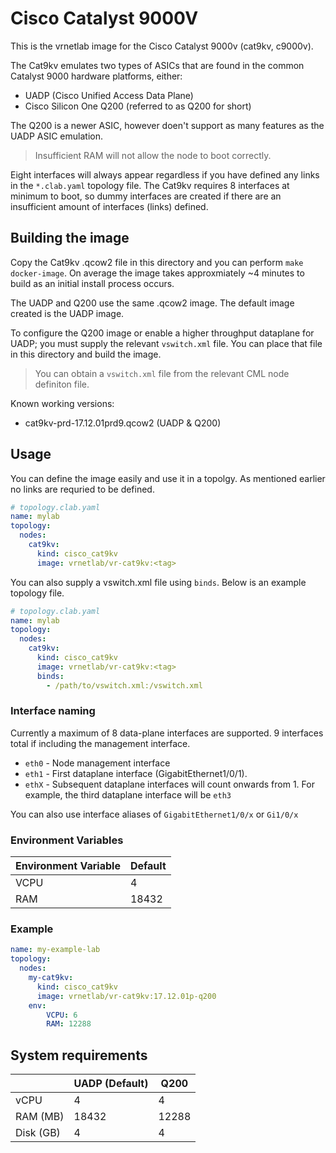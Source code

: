 # Cisco Catalyst 9000V

This is the vrnetlab image for the Cisco Catalyst 9000v (cat9kv, c9000v).

The Cat9kv emulates two types of ASICs that are found in the common Catalyst 9000 hardware platforms, either:

- UADP (Cisco Unified Access Data Plane)
- Cisco Silicon One Q200 (referred to as Q200 for short)

The Q200 is a newer ASIC, however doen't support as many features as the UADP ASIC emulation.

> Insufficient RAM will not allow the node to boot correctly.

Eight interfaces will always appear regardless if you have defined any links in the `*.clab.yaml` topology file. The Cat9kv requires 8 interfaces at minimum to boot, so dummy interfaces are created if there are an insufficient amount of interfaces (links) defined.

## Building the image

Copy the Cat9kv .qcow2 file in this directory and you can perform `make docker-image`. On average the image takes approxmiately ~4 minutes to build as an initial install process occurs.

The UADP and Q200 use the same .qcow2 image. The default image created is the UADP image.

To configure the Q200 image or enable a higher throughput dataplane for UADP; you must supply the relevant `vswitch.xml` file. You can place that file in this directory and build the image.

> You can obtain a `vswitch.xml` file from the relevant CML node definiton file.

Known working versions:
- cat9kv-prd-17.12.01prd9.qcow2 (UADP & Q200)

## Usage

You can define the image easily and use it in a topolgy. As mentioned earlier no links are requried to be defined.

```yaml
# topology.clab.yaml
name: mylab
topology:
  nodes:
    cat9kv:
      kind: cisco_cat9kv 
      image: vrnetlab/vr-cat9kv:<tag>
```

You can also supply a vswitch.xml file using `binds`. Below is an example topology file. 
```yaml
# topology.clab.yaml
name: mylab
topology:
  nodes:
    cat9kv:
      kind: cisco_cat9kv 
      image: vrnetlab/vr-cat9kv:<tag>
      binds:
        - /path/to/vswitch.xml:/vswitch.xml
```

### Interface naming

Currently a maximum of 8 data-plane interfaces are supported. 9 interfaces total if including the management interface.

- `eth0` - Node management interface
- `eth1` - First dataplane interface (GigabitEthernet1/0/1).
- `ethX` - Subsequent dataplane interfaces will count onwards from 1. For example, the third dataplane interface will be `eth3`

You can also use interface aliases of `GigabitEthernet1/0/x` or `Gi1/0/x`

### Environment Variables

| Environment Variable  | Default       |
| --------------------- | ------------- |
| VCPU                  | 4             |
| RAM                   | 18432         |

### Example

```yaml
name: my-example-lab
topology:
  nodes:
    my-cat9kv:
      kind: cisco_cat9kv 
      image: vrnetlab/vr-cat9kv:17.12.01p-q200
    env:
        VCPU: 6
        RAM: 12288
```

## System requirements

|           | UADP (Default)| Q200  |
| --------- | ------------- | ----- |
| vCPU      | 4             | 4     |
| RAM (MB)  | 18432         | 12288 |
| Disk (GB) | 4             | 4     |
